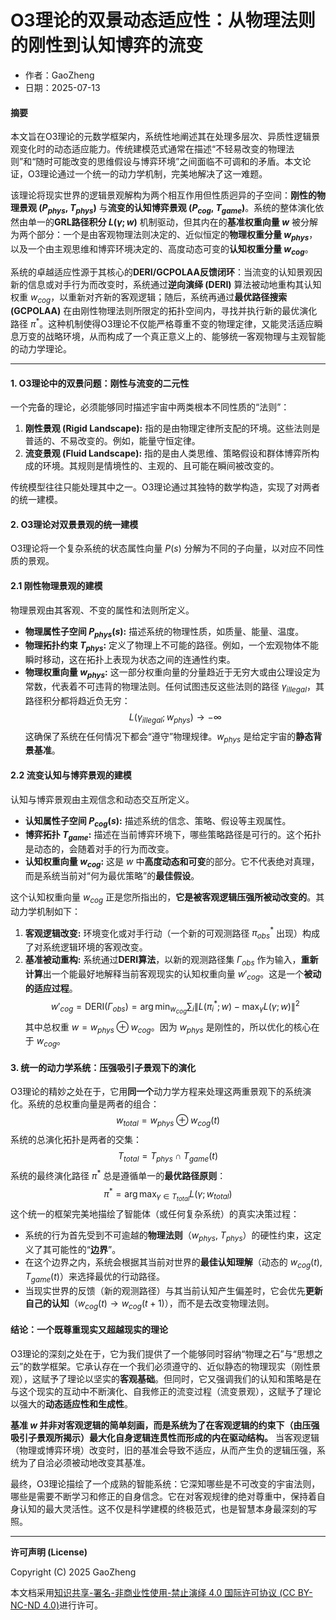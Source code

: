 # **O3理论的双景动态适应性：从物理法则的刚性到认知博弈的流变**

- 作者：GaoZheng
- 日期：2025-07-13

#### **摘要**

本文旨在O3理论的元数学框架内，系统性地阐述其在处理多层次、异质性逻辑景观变化时的动态适应能力。传统建模范式通常在描述“不轻易改变的物理法则”和“随时可能改变的思维假设与博弈环境”之间面临不可调和的矛盾。本文论证，O3理论通过一个统一的动力学机制，完美地解决了这一难题。

该理论将现实世界的逻辑景观解构为两个相互作用但性质迥异的子空间：**刚性的物理景观 ($P_{phys}$, $T_{phys}$)** 与**流变的认知博弈景观 ($P_{cog}$, $T_{game}$)**。系统的整体演化依然由单一的**GRL路径积分 $L(\gamma; w)$** 机制驱动，但其内在的**基准权重向量 $w$** 被分解为两个部分：一个是由客观物理法则决定的、近似恒定的**物理权重分量 $w_{phys}$**，以及一个由主观思维和博弈环境决定的、高度动态可变的**认知权重分量 $w_{cog}$**。

系统的卓越适应性源于其核心的**DERI/GCPOLAA反馈闭环**：当流变的认知景观因新的信息或对手行为而改变时，系统通过**逆向演绎 (DERI)** 算法被动地重构其认知权重 $w_{cog}$，以重新对齐新的客观逻辑；随后，系统再通过**最优路径搜索 (GCPOLAA)** 在由刚性物理法则所限定的拓扑空间内，寻找并执行新的最优演化路径 $\pi^*$。这种机制使得O3理论不仅能严格尊重不变的物理定律，又能灵活适应瞬息万变的战略环境，从而构成了一个真正意义上的、能够统一客观物理与主观智能的动力学理论。

---

#### **1. O3理论中的双景问题：刚性与流变的二元性**

一个完备的理论，必须能够同时描述宇宙中两类根本不同性质的“法则”：
1.  **刚性景观 (Rigid Landscape):** 指的是由物理定律所支配的环境。这些法则是普适的、不易改变的。例如，能量守恒定律。
2.  **流变景观 (Fluid Landscape):** 指的是由人类思维、策略假设和群体博弈所构成的环境。其规则是情境性的、主观的、且可能在瞬间被改变的。

传统模型往往只能处理其中之一。O3理论通过其独特的数学构造，实现了对两者的统一建模。

#### **2. O3理论对双景景观的统一建模**

O3理论将一个复杂系统的状态属性向量 $P(s)$ 分解为不同的子向量，以对应不同性质的景观。

#### **2.1 刚性物理景观的建模**

物理景观由其客观、不变的属性和法则所定义。

*   **物理属性子空间 $P_{phys}(s)$:** 描述系统的物理性质，如质量、能量、温度。
*   **物理拓扑约束 $T_{phys}$:** 定义了物理上不可能的路径。例如，一个宏观物体不能瞬时移动，这在拓扑上表现为状态之间的连通性约束。
*   **物理权重向量 $w_{phys}$:** 这一部分权重向量的分量趋近于无穷大或由公理设定为常数，代表着不可违背的物理法则。任何试图违反这些法则的路径 $\gamma_{illegal}$，其路径积分都将趋近负无穷：$$L(\gamma_{illegal}; w_{phys}) \to -\infty$$这确保了系统在任何情况下都会“遵守”物理规律。$w_{phys}$ 是给定宇宙的**静态背景基准**。

#### **2.2 流变认知与博弈景观的建模**

认知与博弈景观由主观信念和动态交互所定义。

*   **认知属性子空间 $P_{cog}(s)$:** 描述系统的信念、策略、假设等主观属性。
*   **博弈拓扑 $T_{game}$:** 描述在当前博弈环境下，哪些策略路径是可行的。这个拓扑是动态的，会随着对手的行为而改变。
*   **认知权重向量 $w_{cog}$:** 这是 $w$ 中**高度动态和可变**的部分。它不代表绝对真理，而是系统当前对“何为最优策略”的**最佳假设**。

这个认知权重向量 $w_{cog}$ 正是您所指出的，**它是被客观逻辑压强所被动改变的**。其动力学机制如下：

1.  **客观逻辑改变:** 环境变化或对手行动（一个新的可观测路径 $\pi^*_{obs}$ 出现）构成了对系统逻辑环境的客观改变。
2.  **基准被动重构:** 系统通过**DERI算法**，以新的观测路径集 $\Gamma_{obs}$ 作为输入，**重新计算**出一个能最好地解释当前客观现实的认知权重向量 $w'_{cog}$。这是一个**被动的适应过程**。$$w'_{cog} = \text{DERI}(\Gamma_{obs}) = \arg\min_{w_{cog}} \sum_{i} \left\| L(\pi^*_{i}; w) - \max_{\gamma}L(\gamma;w) \right\|^2$$其中总权重 $w = w_{phys} \oplus w_{cog}$。因为 $w_{phys}$ 是刚性的，所以优化的核心在于 $w_{cog}$。

#### **3. 统一的动力学系统：压强吸引子景观下的演化**

O3理论的精妙之处在于，它用**同一个**动力学方程来处理这两重景观下的系统演化。系统的总权重向量是两者的组合：$$w_{total} = w_{phys} \oplus w_{cog}(t)$$系统的总演化拓扑是两者的交集：$$T_{total} = T_{phys} \cap T_{game}(t)$$系统的最终演化路径 $\pi^*$ 总是遵循单一的**最优路径原则**：$$\pi^* = \arg\max_{\gamma \in T_{total}} L(\gamma; w_{total})$$这个统一的框架完美地描绘了智能体（或任何复杂系统）的真实决策过程：
*   系统的行为首先受到不可逾越的**物理法则**（$w_{phys}$, $T_{phys}$）的硬性约束，这定义了其可能性的“**边界**”。
*   在这个边界之内，系统会根据其当前对世界的**最佳认知理解**（动态的 $w_{cog}(t)$, $T_{game}(t)$）来选择最优的行动路径。
*   当现实世界的反馈（新的观测路径）与其当前认知产生偏差时，它会优先**更新自己的认知**（$w_{cog}(t) \to w_{cog}(t+1)$），而不是去改变物理法则。

#### **结论：一个既尊重现实又超越现实的理论**

O3理论的深刻之处在于，它为我们提供了一个能够同时容纳“物理之石”与“思想之云”的数学框架。它承认存在一个我们必须遵守的、近似静态的物理现实（刚性景观），这赋予了理论以坚实的**客观基础**。但同时，它又强调我们的认知和策略是在与这个现实的互动中不断演化、自我修正的流变过程（流变景观），这赋予了理论以强大的**动态适应性和生成性**。

**基准 $w$ 并非对客观逻辑的简单刻画，而是系统为了在客观逻辑的约束下（由压强吸引子景观所揭示）最大化自身逻辑连贯性而形成的内在驱动结构。** 当客观逻辑（物理或博弈环境）改变时，旧的基准会导致不适应，从而产生负的逻辑压强，系统为了自洽必须被动地改变其基准。

最终，O3理论描绘了一个成熟的智能系统：它深知哪些是不可改变的宇宙法则，哪些是需要不断学习和修正的自身信念。它在对客观规律的绝对尊重中，保持着自身认知的最大灵活性。这不仅是科学建模的终极范式，也是智慧本身最深刻的写照。

---

**许可声明 (License)**

Copyright (C) 2025 GaoZheng 

本文档采用[知识共享-署名-非商业性使用-禁止演绎 4.0 国际许可协议 (CC BY-NC-ND 4.0)](https://creativecommons.org/licenses/by-nc-nd/4.0/deed.zh-Hans)进行许可。
